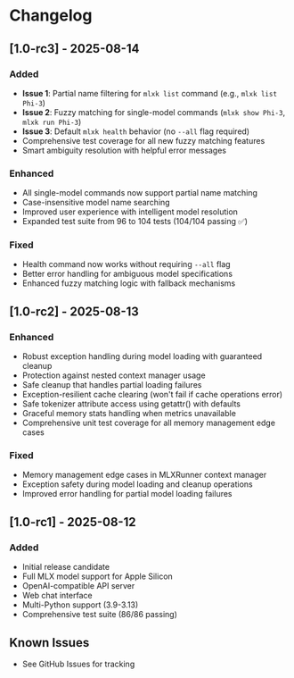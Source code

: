 # Changelog

## [1.0-rc3] - 2025-08-14

### Added
- **Issue 1**: Partial name filtering for `mlxk list` command (e.g., `mlxk list Phi-3`)
- **Issue 2**: Fuzzy matching for single-model commands (`mlxk show Phi-3`, `mlxk run Phi-3`)
- **Issue 3**: Default `mlxk health` behavior (no `--all` flag required)
- Comprehensive test coverage for all new fuzzy matching features
- Smart ambiguity resolution with helpful error messages

### Enhanced
- All single-model commands now support partial name matching
- Case-insensitive model name searching
- Improved user experience with intelligent model resolution
- Expanded test suite from 96 to 104 tests (104/104 passing ✅)

### Fixed
- Health command now works without requiring `--all` flag
- Better error handling for ambiguous model specifications
- Enhanced fuzzy matching logic with fallback mechanisms

## [1.0-rc2] - 2025-08-13

### Enhanced
- Robust exception handling during model loading with guaranteed cleanup
- Protection against nested context manager usage 
- Safe cleanup that handles partial loading failures
- Exception-resilient cache clearing (won't fail if cache operations error)
- Safe tokenizer attribute access using getattr() with defaults
- Graceful memory stats handling when metrics unavailable
- Comprehensive unit test coverage for all memory management edge cases

### Fixed
- Memory management edge cases in MLXRunner context manager
- Exception safety during model loading and cleanup operations
- Improved error handling for partial model loading failures

## [1.0-rc1] - 2025-08-12

### Added
- Initial release candidate
- Full MLX model support for Apple Silicon
- OpenAI-compatible API server
- Web chat interface
- Multi-Python support (3.9-3.13)
- Comprehensive test suite (86/86 passing)

## Known Issues
- See GitHub Issues for tracking